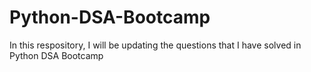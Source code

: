 # Python-DSA-Bootcamp

In this respository, I will be updating the questions that I have solved in Python DSA Bootcamp
